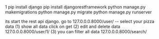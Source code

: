 1 pip install django
pip install djangorestframework
python manage.py makemigrations
python manage.py migrate
python manage.py runserver


its start the rest api django. go to 
127.0.0.0.8000/user/ -- select your pizza data
(1) show all data click on get
(2) edit and delete data 127.0.0.0.8000/user/1/ 
(3) you can  filter all data 127.0.0.0.8000/search/
